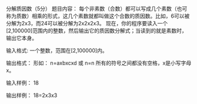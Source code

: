 分解质因数（5分）
题目内容：
每个非素数（合数）都可以写成几个素数（也可称为质数）相乘的形式，这几个素数就都叫做这个合数的质因数。比如，6可以被分解为2x3，而24可以被分解为2x2x2x3。
现在，你的程序要读入一个[2,100000]范围内的整数，然后输出它的质因数分解式；当读到的就是素数时，输出它本身。

输入格式:
一个整数，范围在[2,100000]内。

输出格式：
形如：
n=axbxcxd
或
n=n
所有的符号之间都没有空格，x是小写字母x。

输入样例：
18

输出样例：
18=2x3x3